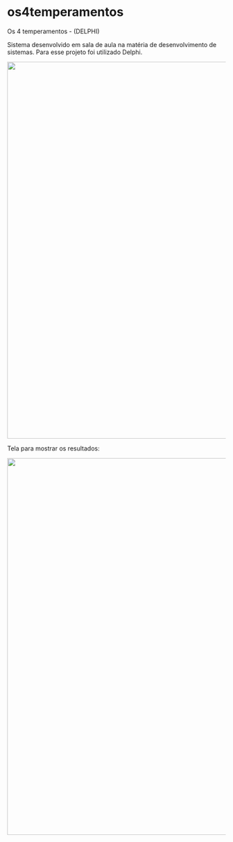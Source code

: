 # os4temperamentos
Os 4 temperamentos - (DELPHI) 

Sistema desenvolvido em sala de aula na matéria de desenvolvimento de sistemas. Para esse projeto foi utilizado Delphi.

<div>
<img src="https://user-images.githubusercontent.com/85205144/168501041-b0191aaa-6e22-4541-af53-c748ff48fd3a.png" width="870px" />
</div>

Tela para mostrar os resultados:

<div>
<img src="https://user-images.githubusercontent.com/85205144/168501138-7393f525-bd0c-496e-9f96-7e5ee7238b4d.png" width="870px" />
</div>
